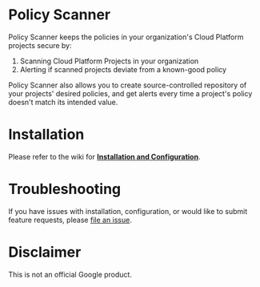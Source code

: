 # Policy Scanner

Policy Scanner keeps the policies in your organization's Cloud Platform
projects secure by:

1. Scanning Cloud Platform Projects in your organization
2. Alerting if scanned projects deviate from a known-good policy

Policy Scanner also allows you to create source-controlled repository of your
projects' desired policies, and get alerts every time a project's policy
doesn't match its intended value.

# Installation
Please refer to the wiki for **[Installation and Configuration](https://github.com/GoogleCloudPlatform/policyscanner/wiki)**.

# Troubleshooting
If you have issues with installation, configuration, or would like to submit feature requests, please [file an
issue](https://github.com/GoogleCloudPlatform/policyscanner/issues/new).

# Disclaimer
This is not an official Google product.
